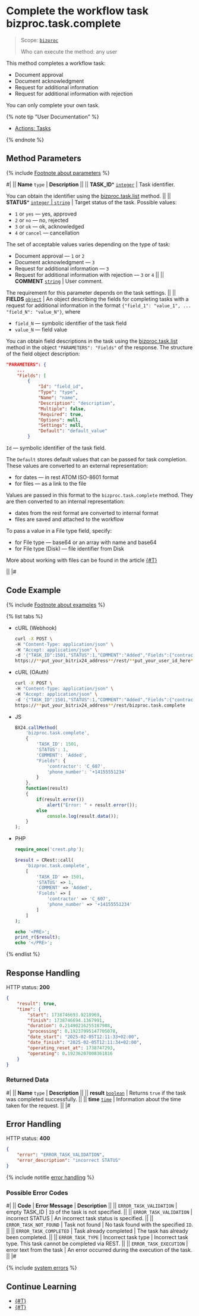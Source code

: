 # Complete the workflow task bizproc.task.complete

> Scope: [`bizproc`](../../scopes/permissions.md)
>
> Who can execute the method: any user

This method completes a workflow task:
- Document approval
- Document acknowledgment
- Request for additional information
- Request for additional information with rejection
  
You can only complete your own task.

{% note tip "User Documentation" %}

- [Actions: Tasks](https://helpdesk.bitrix24.com/open/11466058/)

{% endnote %}

## Method Parameters

{% include [Footnote about parameters](../../../_includes/required.md) %}

#|
|| **Name**
`type` | **Description** ||
|| **TASK_ID***
[`integer`](../../data-types.md) | Task identifier.

You can obtain the identifier using the [bizproc.task.list](./bizproc-task-list.md) method. ||
|| **STATUS***
[`integer` \| `string`](../../data-types.md) | Target status of the task. Possible values: 

- `1` or `yes` — yes, approved
- `2` or `no` — no, rejected
- `3` or `ok` — ok, acknowledged
- `4` or `cancel` — cancellation

The set of acceptable values varies depending on the type of task:
- Document approval — `1` or `2`
- Document acknowledgment — `3`
- Request for additional information — `3`
- Request for additional information with rejection — `3` or `4`
||
|| **COMMENT**
[`string`](../../data-types.md) | User comment.

The requirement for this parameter depends on the task settings. ||
|| **FIELDS**
[`object`](../../data-types.md) | An object describing the fields for completing tasks with a request for additional information in the format `{"field_1": "value_1", ... "field_N": "value_N"}`, where
- `field_N` — symbolic identifier of the task field
- `value_N` — field value

You can obtain field descriptions in the task using the [bizproc.task.list](./bizproc-task-list.md) method in the object `"PARAMETERS": "Fields"` of the response. The structure of the field object description:

```json
"PARAMETERS": {
    ...
    "Fields": [
        {
            "Id": "field_id",
            "Type": "type",
            "Name": "name",
            "Description": "description",
            "Multiple": false,
            "Required": true,
            "Options": null,
            "Settings": null,
            "Default": "default_value"
        }
```

`Id` — symbolic identifier of the task field.

The `Default` stores default values that can be passed for task completion. These values are converted to an external representation:
- for dates — in rest ATOM ISO-8601 format
- for files — as a link to the file 

Values are passed in this format to the `bizproc.task.complete` method. They are then converted to an internal representation:
- dates from the rest format are converted to internal format
- files are saved and attached to the workflow

To pass a value in a File type field, specify:
- for File type — base64 or an array with name and base64
- for File type (Disk) — file identifier from Disk

More about working with files can be found in the article [{#T}](../../files/how-to-upload-files.md)

||
|#

## Code Example

{% include [Footnote about examples](../../../_includes/examples.md) %}

{% list tabs %}

- cURL (Webhook)

    ```bash
    curl -X POST \
    -H "Content-Type: application/json" \
    -H "Accept: application/json" \
    -d '{"TASK_ID":1501,"STATUS":1,"COMMENT":"Added","Fields":{"contractor":"C_607","phone_number":"+14155551234"}}' \
    https://**put_your_bitrix24_address**/rest/**put_your_user_id_here**/**put_your_webhook_here**/bizproc.task.complete
    ```

- cURL (OAuth)

    ```bash
    curl -X POST \
    -H "Content-Type: application/json" \
    -H "Accept: application/json" \
    -d '{"TASK_ID":1501,"STATUS":1,"COMMENT":"Added","Fields":{"contractor":"C_607","phone_number":"+14155551234"},"auth":"**put_access_token_here**"}' \
    https://**put_your_bitrix24_address**/rest/bizproc.task.complete
    ```

- JS

    ```js
    BX24.callMethod(
        'bizproc.task.complete',
        {
            'TASK_ID': 1501,
            'STATUS': 1,
            'COMMENT': 'Added',
            "Fields": {
                'contractor': 'C_607',
                'phone_number': '+14155551234'
            }
        },
        function(result)
        {
            if(result.error())
                alert("Error: " + result.error());
            else
                console.log(result.data());
        }
    );
    ```

- PHP

    ```php
    require_once('crest.php');

    $result = CRest::call(
        'bizproc.task.complete',
        [
            'TASK_ID' => 1501,
            'STATUS' => 1,
            'COMMENT' => 'Added',
            'Fields' => [
                'contractor' => 'C_607',
                'phone_number' => '+14155551234'
            ]
        ]
    );

    echo '<PRE>';
    print_r($result);
    echo '</PRE>';
    ```

{% endlist %}

## Response Handling
 
HTTP status: **200**

```json
{
    "result": true,
    "time": {
        "start": 1738746693.9218969,
        "finish": 1738746694.1367991,
        "duration": 0.21490216255187988,
        "processing": 0.19237995147705078,
        "date_start": "2025-02-05T12:11:33+02:00",
        "date_finish": "2025-02-05T12:11:34+02:00",
        "operating_reset_at": 1738747293,
        "operating": 0.19236207008361816
    }
}
```

### Returned Data

#|
|| **Name**
`type` | **Description** ||
|| **result**
[`boolean`](../../data-types.md) | Returns `true` if the task was completed successfully. ||
|| **time**
[`time`](../../data-types.md#time) | Information about the time taken for the request. ||
|#

## Error Handling

HTTP status: **400**

```json
{
    "error": "ERROR_TASK_VALIDATION",
    "error_description": "incorrect STATUS"
}
```

{% include notitle [error handling](../../../_includes/error-info.md) %}

### Possible Error Codes
 
#|
|| **Code** | **Error Message** | **Description** ||
|| `ERROR_TASK_VALIDATION` | empty TASK_ID | `ID` of the task is not specified. ||
|| `ERROR_TASK_VALIDATION` | incorrect STATUS | An incorrect task status is specified. ||
|| `ERROR_TASK_NOT_FOUND` | Task not found | No task found with the specified `ID`. ||
|| `ERROR_TASK_COMPLETED` | Task already completed | The task has already been completed. ||
|| `ERROR_TASK_TYPE` | Incorrect task type | Incorrect task type. This task cannot be completed via REST. ||
|| `ERROR_TASK_EXECUTION` | error text from the task | An error occurred during the execution of the task. ||
|#
 
 {% include [system errors](../../../_includes/system-errors.md) %}

 ## Continue Learning 
 
 - [{#T}](./index.md)
 - [{#T}](./bizproc-task-list.md)